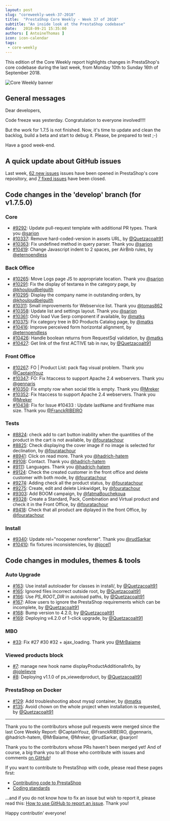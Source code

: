 ```yaml
---
layout: post
slug: "coreweekly-week-37-2018"
title:  "PrestaShop Core Weekly - Week 37 of 2018"
subtitle: "An inside look at the PrestaShop codebase"
date:   2018-09-21 15:35:00
authors: [ AntoineThomas ]
icon: icon-calendar
tags:
 - core-weekly
---
```


This edition of the Core Weekly report highlights changes in PrestaShop's core codebase during the last week, from Monday 10th to Sunday 16th of September 2018.

![Core Weekly banner](/assets/images/2017/04/core_weekly_banner.jpg)


## General messages

Dear developers,

Code freeze was yesterday. Congratulation to everyone involved!!!!

But the work for 1.7.5 is not finished. Now, it's time to update and clean the backlog, build a beta and start to debug it. Please, be prepared to test ;-)

Have a good week-end.


## A quick update about GitHub issues

Last week, [62 new issues](https://github.com/PrestaShop/PrestaShop/issues?utf8=%E2%9C%93&q=is:issue+created:2018-09-10..2018-09-16)  issues have been opened in PrestaShop's core repository, and [7 fixed issues](https://github.com/PrestaShop/PrestaShop/issues?utf8=%E2%9C%93&q=is:issue+label:fixed+closed:2018-09-10..2018-09-16) have been closed.


## Code changes in the 'develop' branch (for v1.7.5.0)

### Core

* [#9292](https://github.com/PrestaShop/PrestaShop/pull/9292): Update pull-request template with additional PR types. Thank you [@sarjon](https://github.com/sarjon)
* [#10337](https://github.com/PrestaShop/PrestaShop/pull/10337): Remove hard-coded-version in assets URL, by [@Quetzacoalt91](https://github.com/Quetzacoalt91)
* [#10363](https://github.com/PrestaShop/PrestaShop/pull/10363): Fix undefined method in query parser. Thank you [@sarjon](https://github.com/sarjon)
* [#10419](https://github.com/PrestaShop/PrestaShop/pull/10419): Change Javascript indent to 2 spaces, per AirBnb rules, by [@eternoendless](https://github.com/eternoendless)


### Back Office

* [#10265](https://github.com/PrestaShop/PrestaShop/pull/10265): Move Logs page JS to appropriate location. Thank you [@sarjon](https://github.com/sarjon)
* [#10291](https://github.com/PrestaShop/PrestaShop/pull/10291): Fix the display of textarea in the category page, by [@khouloudbelguith](https://github.com/khouloudbelguith)
* [#10295](https://github.com/PrestaShop/PrestaShop/pull/10295): Display the company name in outstanding orders, by [@khouloudbelguith](https://github.com/khouloudbelguith)
* [#10311](https://github.com/PrestaShop/PrestaShop/pull/10311): Small improvements for Webservice list. Thank you [@tomas862](https://github.com/tomas862)
* [#10358](https://github.com/PrestaShop/PrestaShop/pull/10358): Update list and settings layout. Thank you [@sarjon](https://github.com/sarjon)
* [#10361](https://github.com/PrestaShop/PrestaShop/pull/10361): Only load Vue Serp component if available, by [@matks](https://github.com/matks)
* [#10375](https://github.com/PrestaShop/PrestaShop/pull/10375): Fix category tree in BO Products Catalog page, by [@matks](https://github.com/matks)
* [#10416](https://github.com/PrestaShop/PrestaShop/pull/10416): Improve perceived form horizontal alignment, by [@eternoendless](https://github.com/eternoendless)
* [#10426](https://github.com/PrestaShop/PrestaShop/pull/10426): Handle boolean returns from RequestSql validation, by [@matks](https://github.com/matks)
* [#10427](https://github.com/PrestaShop/PrestaShop/pull/10427): Get link of the first ACTIVE tab in nav, by [@Quetzacoalt91](https://github.com/Quetzacoalt91)


### Front Office

* [#10267](https://github.com/PrestaShop/PrestaShop/pull/10267): FO \| Product List: pack flag visual problem. Thank you [@CaptainYouz](https://github.com/CaptainYouz)
* [#10347](https://github.com/PrestaShop/PrestaShop/pull/10347): FO: Fix htaccess to support Apache 2.4 webservers. Thank you [@gennaris](https://github.com/gennaris)
* [#10350](https://github.com/PrestaShop/PrestaShop/pull/10350): Fix empty row when social title is empty. Thank you [@Mreker](https://github.com/Mreker)
* [#10352](https://github.com/PrestaShop/PrestaShop/pull/10352): Fix htaccess to support Apache 2.4 webservers. Thank you [@Mreker](https://github.com/Mreker)
* [#10438](https://github.com/PrestaShop/PrestaShop/pull/10438): Fix for Issue #10433 : Update lastName and firstName max size. Thank you [@FranckRIBEIRO](https://github.com/FranckRIBEIRO)


### Tests

* [#8824](https://github.com/PrestaShop/PrestaShop/pull/8824): check add to cart button inability when the quantities of the product in the cart is not available, by [@fouratachour](https://github.com/fouratachour)
* [#8825](https://github.com/PrestaShop/PrestaShop/pull/8825): Check displaying the cover image if no image is selected for declination, by [@fouratachour](https://github.com/fouratachour)
* [#8941](https://github.com/PrestaShop/PrestaShop/pull/8941): Click on read more. Thank you [@hadrich-hatem](https://github.com/hadrich-hatem)
* [#9108](https://github.com/PrestaShop/PrestaShop/pull/9108): Contact. Thank you [@hadrich-hatem](https://github.com/hadrich-hatem)
* [#9111](https://github.com/PrestaShop/PrestaShop/pull/9111): Languages. Thank you [@hadrich-hatem](https://github.com/hadrich-hatem)
* [#9124](https://github.com/PrestaShop/PrestaShop/pull/9124): Check the created customer in the front office and delete customer with both mode, by [@fouratachour](https://github.com/fouratachour)
* [#9274](https://github.com/PrestaShop/PrestaShop/pull/9274): Adding check all the product status, by [@fouratachour](https://github.com/fouratachour)
* [#9275](https://github.com/PrestaShop/PrestaShop/pull/9275): Create, edit and delete Linkwidget, by [@fouratachour](https://github.com/fouratachour)
* [#9303](https://github.com/PrestaShop/PrestaShop/pull/9303): Add BOOM campaign, by [@fatmaBouchekoua](https://github.com/fatmaBouchekoua)
* [#9328](https://github.com/PrestaShop/PrestaShop/pull/9328): Create a Standard, Pack, Combination and Virtual product and check it in the Front Office, by [@fouratachour](https://github.com/fouratachour)
* [#9418](https://github.com/PrestaShop/PrestaShop/pull/9418): Check that all product are diplayed in the front Office, by [@fouratachour](https://github.com/fouratachour)


### Install

* [#9340](https://github.com/PrestaShop/PrestaShop/pull/9340): Update rel="noopener noreferrer". Thank you [@rudSarkar](https://github.com/rudSarkar)
* [#10410](https://github.com/PrestaShop/PrestaShop/pull/10410): fix fixtures inconsistencies, by [@jocel1](https://github.com/jocel1)


## Code changes in modules, themes & tools

### Auto Upgrade

* [#163](https://github.com/PrestaShop/autoupgrade/pull/163): Use install autoloader for classes in install/, by [@Quetzacoalt91](https://github.com/Quetzacoalt91)
* [#165](https://github.com/PrestaShop/autoupgrade/pull/165): Ignored files incorrect outside root, by [@Quetzacoalt91](https://github.com/Quetzacoalt91)
* [#166](https://github.com/PrestaShop/autoupgrade/pull/166): Use _PS_ROOT_DIR_ in autoload paths, by [@Quetzacoalt91](https://github.com/Quetzacoalt91)
* [#167](https://github.com/PrestaShop/autoupgrade/pull/167): Allow users to ignore the PrestaShop requirements which can be incomplete, by [@Quetzacoalt91](https://github.com/Quetzacoalt91)
* [#168](https://github.com/PrestaShop/autoupgrade/pull/168): Bump version to 4.2.0, by [@Quetzacoalt91](https://github.com/Quetzacoalt91)
* [#169](https://github.com/PrestaShop/autoupgrade/pull/169): Deploying v4.2.0 of 1-click upgrade, by [@Quetzacoalt91](https://github.com/Quetzacoalt91)


### MBO

* [#33](https://github.com/PrestaShop/ps_mbo/pull/33): Fix #27 #30 #32 + ajax_loading. Thank you [@MrBaiame](https://github.com/MrBaiame)


### Viewed products block

* [#7](https://github.com/PrestaShop/ps_viewedproduct/pull/7): manage new hook name displayProductAdditionalInfo, by [@jolelievre](https://github.com/jolelievre)
* [#8](https://github.com/PrestaShop/ps_viewedproduct/pull/8): Deploying v1.1.0 of ps_viewedproduct, by [@Quetzacoalt91](https://github.com/Quetzacoalt91)


### PrestaShop on Docker

* [#129](https://github.com/PrestaShop/docker/pull/129): Add troubleshooting about mysql container, by [@matks](https://github.com/matks)
* [#135](https://github.com/PrestaShop/docker/pull/135): Avoid chown on the whole project when installation is requested, by [@Quetzacoalt91](https://github.com/Quetzacoalt91)


<hr />

Thank you to the contributors whose pull requests were merged since the last Core Weekly Report: @CaptainYouz, @FranckRIBEIRO, @gennaris, @hadrich-hatem, @MrBaiame, @Mreker, @rudSarkar, @sarjon!

Thank you to the contributors whose PRs haven't been merged yet! And of course, a big thank you to all those who contribute with issues and comments [on GitHub](https://github.com/PrestaShop/PrestaShop)!

If you want to contribute to PrestaShop with code, please read these pages first:

 * [Contributing code to PrestaShop](https://devdocs.prestashop.com/1.7/contribute/contribution-guidelines/)
 * [Coding standards](https://devdocs.prestashop.com/1.7/development/coding-standards/)

...and if you do not know how to fix an issue but wish to report it, please read this: [How to use GitHub to report an issue](https://devdocs.prestashop.com/1.7/contribute/contribute-reporting-issues/). Thank you!

Happy contributin' everyone!
